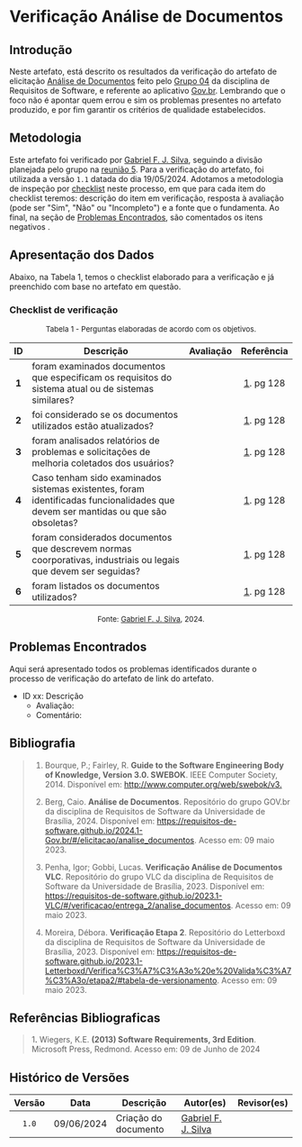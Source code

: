 # Verificação Análise de Documentos

## Introdução

Neste artefato, está descrito os resultados da verificação do artefato de elicitação [Análise de Documentos](https://requisitos-de-software.github.io/2024.1-Gov.br/#/elicitacao/analise_documentos) feito pelo [Grupo 04](https://requisitos-de-software.github.io/2024.1-Gov.br/#/README) da disciplina de Requisitos de Software, e referente ao aplicativo [Gov.br](https://play.google.com/store/apps/details?id=br.gov.meugovbr&hl=pt_BR&gl=US). Lembrando que o foco não é apontar quem errou e sim os problemas presentes no artefato produzido, e por fim garantir os critérios de qualidade estabelecidos.

## Metodologia

Este artefato foi verificado por [Gabriel F. J. Silva](https://github.com/MMcLovin), seguindo a divisão planejada pelo grupo na [reunião 5](https://requisitos-de-software.github.io/2024.1-Correios/atas/ata5/). Para a verificação do artefato, foi utilizada a versão `1.1` datada do dia 19/05/2024. Adotamos a metodologia de inspeção por [checklist](#checklist-de-verificacao) neste processo, em que para cada item do checklist teremos: descrição do item em verificação, resposta à avaliação (pode ser "Sim", "Não" ou "Incompleto") e a fonte que o fundamenta. Ao final, na seção de [Problemas Encontrados](#problemas-encontrados), são comentados os itens negativos .

## Apresentação dos Dados

Abaixo, na Tabela 1, temos o checklist elaborado para a verificação e já preenchido com base no artefato em questão. 

### Checklist de verificação

<font size="2"><p style="text-align: center">Tabela 1 - Perguntas elaboradas de acordo com os objetivos.</p></font>

<center>

| ID | Descrição | Avaliação | Referência|
|:--:| ------- | :-------: | :-------: |
| **1** | foram examinados documentos que especificam os requisitos do sistema atual ou de sistemas similares? |  | <a href="#ref1">1</a>. pg 128 |
| **2** | foi considerado se os documentos utilizados estão atualizados? |  | <a href="#ref1">1</a>. pg 128 |
| **3** | foram analisados relatórios de problemas e solicitações de melhoria coletados dos usuários? |  | <a href="#ref1">1</a>. pg 128 |
| **4** | Caso tenham sido examinados sistemas existentes, foram identificadas funcionalidades que devem ser mantidas ou que são obsoletas? |  | <a href="#ref1">1</a>. pg 128 |
| **5** | foram considerados documentos que descrevem normas coorporativas, industriais ou legais que devem ser seguidas? |  | <a href="#ref1">1</a>. pg 128 |
| **6** | foram listados os documentos utilizados? |  | <a href="#ref1">1</a>. pg 128 |


</center>

<font size="2"><p style="text-align: center">Fonte: [Gabriel F. J. Silva](https://github.com/MMcLovin), 2024.</p></font>


## Problemas Encontrados

Aqui será apresentado todos os problemas identificados durante o processo de verificação do artefato de link do artefato.

- ID xx: Descrição
    - Avaliação:
    - Comentário:

## Bibliografia

> 1. Bourque, P.; Fairley, R. **Guide to the Software Engineering Body of Knowledge, Version 3.0. SWEBOK**. IEEE Computer Society, 2014. Disponível em: <http://www.computer.org/web/swebok/v3.>
>
>2. Berg, Caio. **Análise de Documentos**. Repositório do grupo GOV.br da disciplina de Requisitos de Software da Universidade de Brasília, 2024. Disponível em: <https://requisitos-de-software.github.io/2024.1-Gov.br/#/elicitacao/analise_documentos>. Acesso em: 09 maio 2023.
>
>3. Penha, Igor; Gobbi, Lucas. **Verificação Análise de Documentos VLC**. Repositório do grupo VLC da disciplina de Requisitos de Software da Universidade de Brasília, 2023. Disponível em: <https://requisitos-de-software.github.io/2023.1-VLC/#/verificacao/entrega_2/analise_documentos>. Acesso em: 09 maio 2023.
>
>3. Moreira, Débora. **Verificação Etapa 2**. Repositório do Letterboxd da disciplina de Requisitos de Software da Universidade de Brasília, 2023. Disponível em: <https://requisitos-de-software.github.io/2023.1-Letterboxd/Verifica%C3%A7%C3%A3o%20e%20Valida%C3%A7%C3%A3o/etapa2/#tabela-de-versionamento>. Acesso em: 09 maio 2023.

## Referências Bibliograficas

> 1<a id="ref2">.</a> Wiegers, K.E. **(2013) Software Requirements, 3rd Edition**. Microsoft Press, Redmond. Acesso em: 09 de Junho de 2024

## Histórico de Versões

| Versão | Data | Descrição | Autor(es) | Revisor(es) |
| :----: | :--: | --------- | ----------- | ------ |
| `1.0`  | 09/06/2024 | Criação do documento |[Gabriel F. J. Silva](https://github.com/MMcLovin) | []() |